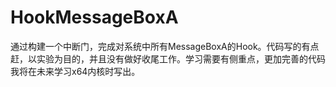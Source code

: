 # HookMessageBoxA

通过构建一个中断门，完成对系统中所有MessageBoxA的Hook。代码写的有点赶，以实验为目的，并且没有做好收尾工作。学习需要有侧重点，更加完善的代码我将在未来学习x64内核时写出。